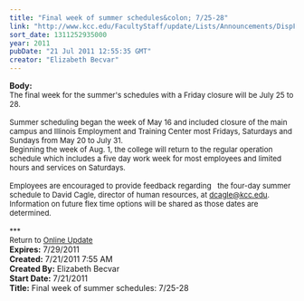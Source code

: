 ```yaml
---
title: "Final week of summer schedules&colon; 7/25-28"
link: "http://www.kcc.edu/FacultyStaff/update/Lists/Announcements/DispForm.aspx?ID=387"
sort_date: 1311252935000
year: 2011
pubDate: "21 Jul 2011 12:55:35 GMT"
creator: "Elizabeth Becvar"
---
```


<div><b>Body:</b> <div class="ExternalClass8C3BEAF9444544F294B202DDF47348F7">
<div><font size="2">The final week for the summer's schedules with a Friday closure will be July 25 to 28.</font></div><font size="2">
<div><br />Summer scheduling began the week of May 16 and included closure of the main campus and Illinois Employment and Training Center most Fridays, Saturdays and Sundays from May 20 to July 31.<br /></div>
<div>Beginning the week of Aug. 1, the college will return to the regular operation schedule which includes a five day work week for most employees and limited hours and services on Saturdays.</div>
<div><br />Employees are encouraged to provide feedback regarding   the four-day summer schedule to David Cagle, director of human resources, at </font><a href="mailto:dcagle@kcc.edu"><font size="2">dcagle@kcc.edu</font></a><font size="2">.<br /></font></div>
<div><font size="2">Information on future flex time options will be shared as those dates are determined. </font></div><font size="2"></font></div>
<div class="ExternalClass8C3BEAF9444544F294B202DDF47348F7"><font size="2">
<div><br /></div></font>
<div><font size="2">***<br /></font></div>
<div><font size="2">Return to <a href="/FacultyStaff/update/Pages/dailyupdate.aspx">Online Update</a></font></div></div></div>
<div><b>Expires:</b> 7/29/2011</div>
<div><b>Created:</b> 7/21/2011 7:55 AM</div>
<div><b>Created By:</b> Elizabeth Becvar</div>
<div><b>Start Date:</b> 7/21/2011</div>
<div><b>Title:</b> Final week of summer schedules: 7/25-28</div>
